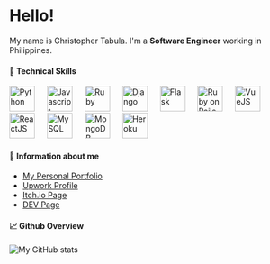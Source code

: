 # Hello!
My name is Christopher Tabula. I'm a **Software Engineer** working in Philippines.

#### 🧰 Technical Skills
<img width=45 title="Python" src="https://cdn.jsdelivr.net/gh/devicons/devicon/icons/python/python-original.svg" /> 
&emsp;
<img width=45 title="Javascript"  src="https://cdn.jsdelivr.net/gh/devicons/devicon/icons/javascript/javascript-original.svg" /> 
&emsp;
<img width=45 title="Ruby" src="https://cdn.jsdelivr.net/gh/devicons/devicon/icons/ruby/ruby-original.svg" />
&emsp;
<img width=45 title="Django" src="https://cdn.jsdelivr.net/gh/devicons/devicon/icons/django/django-original.svg" />
&emsp;
<img width=45 title="Flask"  src="https://cdn.jsdelivr.net/gh/devicons/devicon/icons/flask/flask-original.svg" />
&emsp;
<img width=45 title="Ruby on Rails" src="https://cdn.jsdelivr.net/gh/devicons/devicon/icons/rails/rails-original-wordmark.svg" />
&emsp;
<img width=45 title="VueJS"  src="https://cdn.jsdelivr.net/gh/devicons/devicon/icons/vuejs/vuejs-original.svg" />
&emsp;
<img width=45 title="ReactJS" src="https://cdn.jsdelivr.net/gh/devicons/devicon/icons/react/react-original.svg" />
&emsp;
<img width=45 title="MySQL"  src="https://cdn.jsdelivr.net/gh/devicons/devicon/icons/mysql/mysql-original.svg" />
&emsp;
<img width=45 title="MongoDB" src="https://cdn.jsdelivr.net/gh/devicons/devicon/icons/mongodb/mongodb-original.svg" />
&emsp;
<img width=45 title="Heroku" src="https://cdn.jsdelivr.net/gh/devicons/devicon/icons/heroku/heroku-original.svg" />

#### 🔗 Information about me
- [My Personal Portfolio](https://christophertabula.herokuapp.com/)
- [Upwork Profile](https://www.upwork.com/freelancers/~0107c82810d5582362)
- [Itch.io Page](https://netervati.itch.io/)
- [DEV Page](https://dev.to/netervati)

#### 📈 Github Overview
![My GitHub stats](https://github-readme-stats.vercel.app/api?username=netervati&theme=default&show_icons=true)
